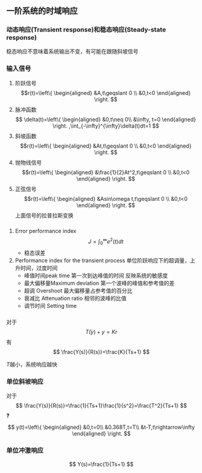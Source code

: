 #
## 一阶系统的时域响应
### 动态响应(Transient response)和稳态响应(Steady-state response)
稳态响应不意味着系统输出不变，有可能在跟随斜坡信号
### 输入信号
1. 阶跃信号
   $$r(t)=\left\{ 
    \begin{aligned}
    &A,t\geqslant 0 \\
    &0,t<0
    \end{aligned}
    \right.
    $$
2. 脉冲函数
   $$
	\delta(t)=\left\{ 
    \begin{aligned}
    &0,t\neq 0\\
    &\infty, t=0
    \end{aligned}
    \right. ,\int_{-\infty}^{\infty}\delta(t)dt=1
	$$
3. 斜坡函数
   $$r(t)=\left\{ 
    \begin{aligned}
    &At,t\geqslant 0 \\
    &0,t<0
    \end{aligned}
    \right.
    $$
4. 抛物线信号
$$r(t)=\left\{ 
    \begin{aligned}
    &\frac{1}{2}At^2,t\geqslant 0 \\
    &0,t<0
    \end{aligned}
    \right.
    $$
5. 正弦信号
   $$r(t)=\left\{ 
    \begin{aligned}
    &Asin\omega t,t\geqslant 0 \\
    &0,t<0
    \end{aligned}
    \right.
    $$
上面信号的拉普拉斯变换

### 
1. Error performance index
   $$
   J=\int_{0}^{\infty}e^2(t)dt
   $$
   - 稳态误差
2. Performance index for the transient process
   单位阶跃响应下的超调量，上升时间，过度时间
   - 峰值时间peak time 第一次到达峰值的时间 反映系统的敏感度
   - 最大偏移量Maximum deviation 第一个波峰的峰值和参考值的差
   - 超调 Overshoot 最大偏移量占参考值的百分比
   - 衰减比 Attenuation ratio 相邻的波峰的比值
   - 调节时间 Setting time
### 
对于
$$
T\dot(y)+y=Kr
$$
有
$$
\frac{Y(s)}{R(s)}=\frac{K}{Ts+1}
$$

$T$越小，系统响应越快
### 单位斜坡响应
对于
$$
\frac{Y(s)}{R(s)}=\frac{1}{Ts+1}\frac{1}{s^2}=\frac{T^2}{Ts+1}
$$:question:
$$
y(t)=\left\{
    \begin{aligned} 
    &0,t=0\\
    &0.368T,t=T\\
    &t-T,t\rightarrow\infty
    \end{aligned}
\right.
$$
### 单位冲激响应
$$
Y(s)=\frac{1}{Ts+1}
$$
